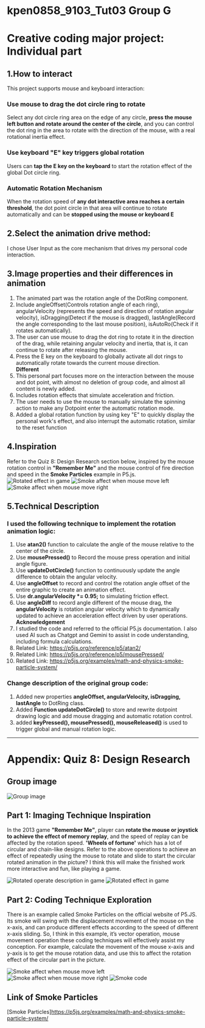 # kpen0858_9103_Tut03 Group G
# Creative coding major project: Individual part
## 1.How to interact  
This project supports mouse and keyboard interaction:  
### Use mouse to drag the dot circle ring to rotate   
Select any dot circle ring area on the edge of any circle, __press the mouse left button and rotate around the center of the circle__, and you can control the dot ring in the area to rotate with the direction of the mouse, with a real rotational inertia effect.  
### Use keyboard "E" key triggers global rotation  
Users can __tap the E key on the keyboard__ to start the rotation effect of the global Dot circle ring.  
### Automatic Rotation Mechanism  
When the rotation speed of __any dot interactive area reaches a certain threshold__, the dot point circle in that area will continue to rotate automatically and can be __stopped using the mouse or keyboard E__

## 2.Select the animation drive method:
I chose User Input as the core mechanism that drives my personal code interaction.

## 3.Image properties and their differences in animation
1. The animated part was the rotation angle of the DotRing component.
2. Include angleOffset(Controls rotation angle of each ring), angularVelocity (represents the speed and direction of rotation angular velocity), isDragging(Detect if the mouse is dragged), lastAngle(Record the angle corresponding to the last mouse position), isAutoRo(Check if it rotates automatically).
3. The user can use mouse to drag the dot ring to rotate it in the direction of the drag, while retaining angular velocity and inertia, that is, it can continue to rotate after releasing the mouse.
4. Press the E key on the keyboard to globally activate all dot rings to automatically rotate towards the current mouse direction.  
**Different**  
5. This personal part focuses more on the interaction between the mouse and dot point, with almost no deletion of group code, and almost all content is newly added.
6. Includes rotation effects that simulate acceleration and friction.
7. The user needs to use the mouse to manually simulate the spinning action to make any Dotpoint enter the automatic rotation mode.
8. Added a global rotation function by using key "E" to quickly display the personal work's effect, and also interrupt the automatic rotation, similar to the reset function


## 4.Inspiration
Refer to the Quiz 8: Design Research section below, inspired by the mouse rotation control in __"Remember Me"__ and the mouse control of fire direction and speed in the __Smoke Particles__ example in P5.js.
![Rotated effect in game](image/part1.gif)
![Smoke affect when mouse move left](image/part2.jpg)
![Smoke affect when mouse move right](image/part2_1.jpg)

## 5.Technical Description
### I used the following technique to implement the rotation animation logic:
1. Use __atan2()__ function to calculate the angle of the mouse relative to the center of the circle.
2. Use __mousePressed()__ to Record the mouse press operation and initial angle figure.
3. Use __updateDotCircle()__ function to continuously update the angle difference to obtain the angular velocity.
4. Use __angleOffset__ to record and control the rotation angle offset of the entire graphic to create an animation effect.
5. Use __dr.angularVelocity *= 0.95;__ to simulating friction effect.
6. Use __angleDiff__ to record angle different of the mouse drag, the __angularVelocity__ is rotation angular velocity which to dynamically updated to achieve an acceleration effect driven by user operations.  
**Acknowledgement**  
7. I studied the code and referred to the official P5.js documentation. I also used AI such as Chatgpt and Gemini to assist in code understanding, including formula calculations.
8. Related Link: https://p5js.org/reference/p5/atan2/
9. Related Link: https://p5js.org/reference/p5/mousePressed/
10. Related Link: https://p5js.org/examples/math-and-physics-smoke-particle-system/
### Change description of the original group code:
1. Added new properties __angleOffset, angularVelocity, isDragging, lastAngle__ to DotRing class.
2. Added __Function updateDotCircle()__ to store and rewrite dotpoint drawing logic and add mouse dragging and automatic rotation control.
3. added __keyPressed(), mousePressed(), mouseReleased()__ is used to trigger global and manual rotation logic.





---

# Appendix: Quiz 8: Design Research
## Group image
![Group image](image/Group_Pic.jpg)
## Part 1: Imaging Technique Inspiration
In the 2013 game __"Remember Me"__, player can __rotate the mouse or joystick to achieve the effect of memory replay__, and the speed of replay can be affected by the rotation speed. 
__'Wheels of fortune'__ which has a lot of circular and chain-like designs. Refer to the above operations to achieve an effect of repeatedly using the mouse to rotate and slide to start the circular rotated animation in the picture?
I think this will make the finished work more interactive and fun, like playing a game. 

![Rotated operate description in game](image/part1.jpg)
![Rotated effect in game](image/part1.gif)
## Part 2: Coding Technique Exploration
There is an example called Smoke Particles on the official website of P5.JS. Its smoke will swing with the displacement movement of the mouse on the x-axis, and can produce different effects according to the speed of different x-axis sliding.
So, I think in this example, it’s vector operation, mouse movement operation these coding techniques will effectively assist my conception.
For example, calculate the movement of the mouse x-axis and y-axis is to get the mouse rotation data, and use this to affect the rotation effect of the circular part in the picture.

![Smoke affect when mouse move left](image/part2.jpg)
![Smoke affect when mouse move right](image/part2_1.jpg)
![Smoke code](image/part2_2.png)
## Link of Smoke Particles
[Smoke Particles]<https://p5js.org/examples/math-and-physics-smoke-particle-system/>

